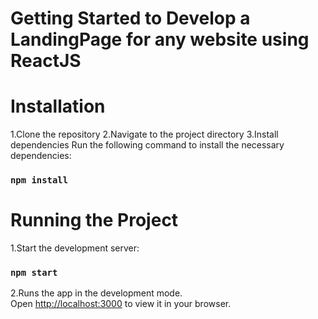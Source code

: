 # Getting Started to Develop a LandingPage for any website using ReactJS
# Installation
1.Clone the repository
2.Navigate to the project directory
3.Install dependencies
Run the following command to install the necessary dependencies:
### `npm install`

# Running the Project
1.Start the development server:
### `npm start`
2.Runs the app in the development mode.\
Open [http://localhost:3000](http://localhost:3000) to view it in your browser.



